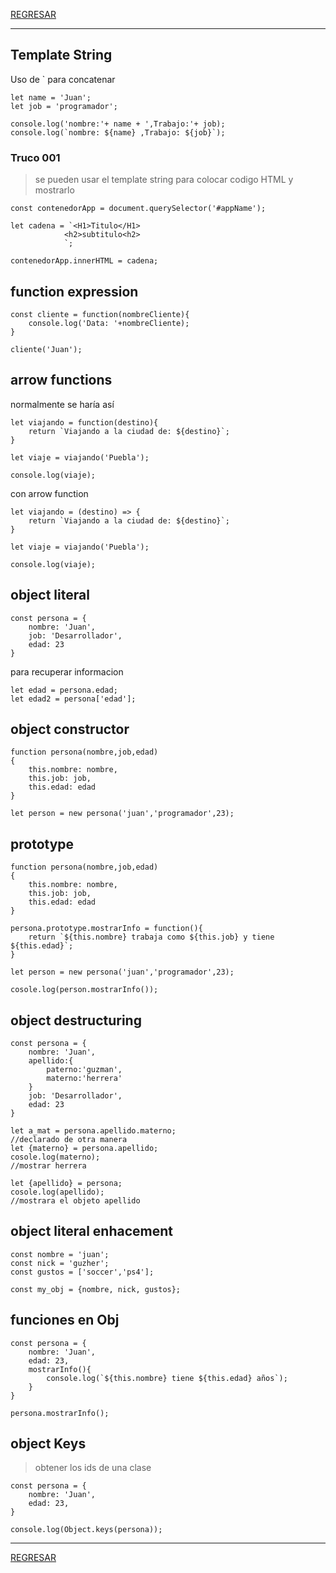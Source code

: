 [REGRESAR](readme.md)

---

## Template String

Uso de ` para concatenar

```
let name = 'Juan';
let job = 'programador';

console.log('nombre:'+ name + ',Trabajo:'+ job);
console.log(`nombre: ${name} ,Trabajo: ${job}`);
```

### Truco 001

>se pueden usar el template string para colocar codigo HTML y mostrarlo

```
const contenedorApp = document.querySelector('#appName');

let cadena = `<H1>Titulo</H1>
            <h2>subtitulo<h2>
            `;

contenedorApp.innerHTML = cadena;
```

## function expression

```
const cliente = function(nombreCliente){
    console.log('Data: '+nombreCliente);
}

cliente('Juan');
```

## arrow functions

normalmente se haría así
```
let viajando = function(destino){
    return `Viajando a la ciudad de: ${destino}`;
}

let viaje = viajando('Puebla');

console.log(viaje);
```

con arrow function
```
let viajando = (destino) => {
    return `Viajando a la ciudad de: ${destino}`;
}

let viaje = viajando('Puebla');

console.log(viaje);
```

## object literal

```
const persona = {
    nombre: 'Juan',
    job: 'Desarrollador',
    edad: 23
}
```
para recuperar informacion
```
let edad = persona.edad;
let edad2 = persona['edad'];
```

## object constructor

```
function persona(nombre,job,edad)
{
    this.nombre: nombre,
    this.job: job,
    this.edad: edad
}

let person = new persona('juan','programador',23);
```

## prototype

```
function persona(nombre,job,edad)
{
    this.nombre: nombre,
    this.job: job,
    this.edad: edad
}

persona.prototype.mostrarInfo = function(){
    return `${this.nombre} trabaja como ${this.job} y tiene ${this.edad}`;
}

let person = new persona('juan','programador',23);

cosole.log(person.mostrarInfo());
```

## object destructuring

```
const persona = {
    nombre: 'Juan',
    apellido:{
        paterno:'guzman',
        materno:'herrera'
    }
    job: 'Desarrollador',
    edad: 23
}

let a_mat = persona.apellido.materno;
//declarado de otra manera
let {materno} = persona.apellido;
cosole.log(materno);
//mostrar herrera

let {apellido} = persona;
cosole.log(apellido);
//mostrara el objeto apellido
```

## object literal enhacement

```
const nombre = 'juan';
const nick = 'guzher';
const gustos = ['soccer','ps4'];

const my_obj = {nombre, nick, gustos};
```

## funciones en Obj
```
const persona = {
    nombre: 'Juan',
    edad: 23,
    mostrarInfo(){
        console.log(`${this.nombre} tiene ${this.edad} años`);
    }
}

persona.mostrarInfo();
```

## object Keys
>obtener los ids de una clase

```
const persona = {
    nombre: 'Juan',
    edad: 23,
}

console.log(Object.keys(persona));
```

---

[REGRESAR](readme.md)


